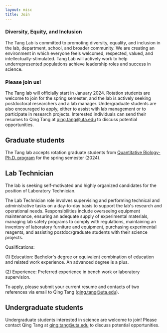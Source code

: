 ```yaml
---
layout: misc
title: Join
---
```

### Diversity, Equity, and Inclusion
The Tang Lab is committed to promoting diversity, equality, and inclusion in the lab, department, school, and broader community. We are creating an environment in which everyone feels welcomed, respected, valued, and intellectually-stimulated. Tang Lab will actively work to help underrepresented populations achieve leadership roles and success in science.

### Please join us!
The Tang lab will officially start in January 2024. Rotation students are welcome to join for the spring semester, and the lab is actively seeking postdoctoral researchers and a lab manager. Undergraduate students are also encouraged to apply, either to assist with lab management or to participate in research projects. Interested individuals can send their resumes to Qing Tang at qing.tang@uta.edu to discuss potential opportunities.

## Graduate students

The Tang lab accepts rotation graduate students from [Quantitative Biology-Ph.D. program] for the spring semester (2024).

## Lab Technician

The lab is seeking self-motivated and highly organized candidates for the position of Laboratory Technician.

The Lab Technician role involves supervising and performing technical and administrative tasks on a day-to-day basis to support the lab's research and operational needs. Responsibilities include overseeing equipment maintenance, ensuring an adequate supply of experimental materials, managing lab safety programs to comply with regulations, maintaining an inventory of laboratory furniture and equipment, purchasing experimental reagents, and assisting postdoc/graduate students with their science projects.

Qualifications:

(1) Education: Bachelor's degree or equivalent combination of education and related work experience. An advanced degree is a plus.

(2) Experience: Preferred experience in bench work or laboratory supervision.

To apply, please submit your current resume and contacts of two references via email to Qing Tang (qing.tang@uta.edu).

## Undergraduate students

Undergraduate students interested in science are welcome to join! Please contact Qing Tang at qing.tang@uta.edu to discuss potential opportunities.

[Quantitative Biology-Ph.D. program]: https://www.uta.edu/academics/schools-colleges/science/departments/biology/graduate-programs/phd-program
[Master of Science Thesis Option (MST) program]: https://www.uta.edu/academics/schools-colleges/science/departments/biology/graduate-programs/masters-program
